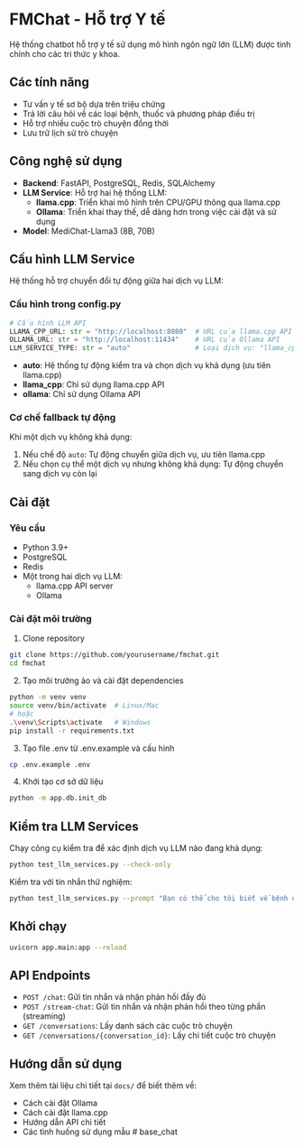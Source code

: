 # FMChat - Hỗ trợ Y tế

Hệ thống chatbot hỗ trợ y tế sử dụng mô hình ngôn ngữ lớn (LLM) được tinh chỉnh cho các tri thức y khoa.

## Các tính năng

- Tư vấn y tế sơ bộ dựa trên triệu chứng
- Trả lời câu hỏi về các loại bệnh, thuốc và phương pháp điều trị
- Hỗ trợ nhiều cuộc trò chuyện đồng thời
- Lưu trữ lịch sử trò chuyện

## Công nghệ sử dụng

- **Backend**: FastAPI, PostgreSQL, Redis, SQLAlchemy
- **LLM Service**: Hỗ trợ hai hệ thống LLM:
  - **llama.cpp**: Triển khai mô hình trên CPU/GPU thông qua llama.cpp
  - **Ollama**: Triển khai thay thế, dễ dàng hơn trong việc cài đặt và sử dụng
- **Model**: MediChat-Llama3 (8B, 70B)

## Cấu hình LLM Service

Hệ thống hỗ trợ chuyển đổi tự động giữa hai dịch vụ LLM:

### Cấu hình trong config.py
```python
# Cấu hình LLM API
LLAMA_CPP_URL: str = "http://localhost:8080"  # URL của llama.cpp API
OLLAMA_URL: str = "http://localhost:11434"    # URL của Ollama API
LLM_SERVICE_TYPE: str = "auto"                # Loại dịch vụ: "llama_cpp", "ollama", hoặc "auto"
```

- **auto**: Hệ thống tự động kiểm tra và chọn dịch vụ khả dụng (ưu tiên llama.cpp)
- **llama_cpp**: Chỉ sử dụng llama.cpp API
- **ollama**: Chỉ sử dụng Ollama API

### Cơ chế fallback tự động

Khi một dịch vụ không khả dụng:
1. Nếu chế độ `auto`: Tự động chuyển giữa dịch vụ, ưu tiên llama.cpp
2. Nếu chọn cụ thể một dịch vụ nhưng không khả dụng: Tự động chuyển sang dịch vụ còn lại

## Cài đặt

### Yêu cầu

- Python 3.9+
- PostgreSQL
- Redis
- Một trong hai dịch vụ LLM:
  - llama.cpp API server
  - Ollama

### Cài đặt môi trường

1. Clone repository
```bash
git clone https://github.com/yourusername/fmchat.git
cd fmchat
```

2. Tạo môi trường ảo và cài đặt dependencies
```bash
python -m venv venv
source venv/bin/activate  # Linux/Mac
# hoặc
.\venv\Scripts\activate   # Windows
pip install -r requirements.txt
```

3. Tạo file .env từ .env.example và cấu hình
```bash
cp .env.example .env
```

4. Khởi tạo cơ sở dữ liệu
```bash
python -m app.db.init_db
```

## Kiểm tra LLM Services

Chạy công cụ kiểm tra để xác định dịch vụ LLM nào đang khả dụng:

```bash
python test_llm_services.py --check-only
```

Kiểm tra với tin nhắn thử nghiệm:
```bash
python test_llm_services.py --prompt "Bạn có thể cho tôi biết về bệnh đau đầu không?" --service-type auto
```

## Khởi chạy

```bash
uvicorn app.main:app --reload
```

## API Endpoints

- `POST /chat`: Gửi tin nhắn và nhận phản hồi đầy đủ
- `POST /stream-chat`: Gửi tin nhắn và nhận phản hồi theo từng phần (streaming)
- `GET /conversations`: Lấy danh sách các cuộc trò chuyện
- `GET /conversations/{conversation_id}`: Lấy chi tiết cuộc trò chuyện

## Hướng dẫn sử dụng

Xem thêm tài liệu chi tiết tại `docs/` để biết thêm về:
- Cách cài đặt Ollama
- Cách cài đặt llama.cpp
- Hướng dẫn API chi tiết
- Các tình huống sử dụng mẫu #   b a s e _ c h a t  
 